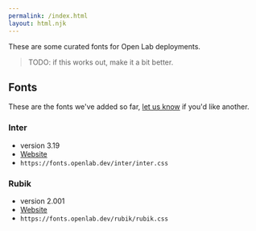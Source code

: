 ```yaml
---
permalink: /index.html
layout: html.njk
---
```


These are some curated fonts for Open Lab deployments.

> TODO: if this works out, make it a bit better.

## Fonts

These are the fonts we've added so far, [let us know](https://github.com/digitalinteraction/fonts.openlab.dev/issues) if you'd like another.

### Inter

- version 3.19
- [Website](https://rsms.me/inter/)
- `https://fonts.openlab.dev/inter/inter.css`

### Rubik

- version 2.001
- [Website](https://github.com/googlefonts/rubik)
- `https://fonts.openlab.dev/rubik/rubik.css`
